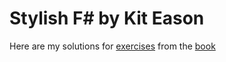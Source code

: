 # Stylish F# by Kit Eason

Here are my solutions for [exercises](https://github.com/Apress/stylish-f) from the [book](https://www.apress.com/9781484239995)

